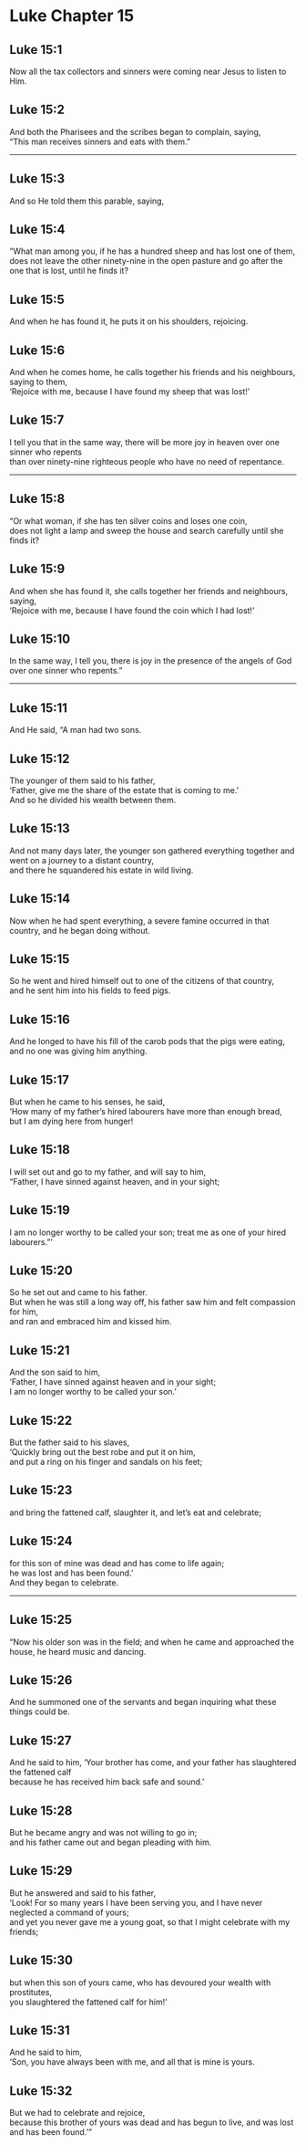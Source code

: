 # Luke Chapter 15

## Luke 15:1

Now all the tax collectors and sinners were coming near Jesus to listen to Him.

## Luke 15:2

And both the Pharisees and the scribes began to complain, saying,  
“This man receives sinners and eats with them.”

---

## Luke 15:3

And so He told them this parable, saying,

## Luke 15:4

“What man among you, if he has a hundred sheep and has lost one of them,  
does not leave the other ninety-nine in the open pasture and go after the one that is lost, until he finds it?

## Luke 15:5

And when he has found it, he puts it on his shoulders, rejoicing.

## Luke 15:6

And when he comes home, he calls together his friends and his neighbours, saying to them,  
‘Rejoice with me, because I have found my sheep that was lost!’

## Luke 15:7

I tell you that in the same way, there will be more joy in heaven over one sinner who repents  
than over ninety-nine righteous people who have no need of repentance.

---

## Luke 15:8

“Or what woman, if she has ten silver coins and loses one coin,  
does not light a lamp and sweep the house and search carefully until she finds it?

## Luke 15:9

And when she has found it, she calls together her friends and neighbours, saying,  
‘Rejoice with me, because I have found the coin which I had lost!’

## Luke 15:10

In the same way, I tell you, there is joy in the presence of the angels of God over one sinner who repents.”

---

## Luke 15:11

And He said, “A man had two sons.

## Luke 15:12

The younger of them said to his father,  
‘Father, give me the share of the estate that is coming to me.’  
And so he divided his wealth between them.

## Luke 15:13

And not many days later, the younger son gathered everything together and went on a journey to a distant country,  
and there he squandered his estate in wild living.

## Luke 15:14

Now when he had spent everything, a severe famine occurred in that country, and he began doing without.

## Luke 15:15

So he went and hired himself out to one of the citizens of that country,  
and he sent him into his fields to feed pigs.

## Luke 15:16

And he longed to have his fill of the carob pods that the pigs were eating,  
and no one was giving him anything.

## Luke 15:17

But when he came to his senses, he said,  
‘How many of my father’s hired labourers have more than enough bread,  
but I am dying here from hunger!

## Luke 15:18

I will set out and go to my father, and will say to him,  
“Father, I have sinned against heaven, and in your sight;

## Luke 15:19

I am no longer worthy to be called your son; treat me as one of your hired labourers.”’

## Luke 15:20

So he set out and came to his father.  
But when he was still a long way off, his father saw him and felt compassion for him,  
and ran and embraced him and kissed him.

## Luke 15:21

And the son said to him,  
‘Father, I have sinned against heaven and in your sight;  
I am no longer worthy to be called your son.’

## Luke 15:22

But the father said to his slaves,  
‘Quickly bring out the best robe and put it on him,  
and put a ring on his finger and sandals on his feet;

## Luke 15:23

and bring the fattened calf, slaughter it, and let’s eat and celebrate;

## Luke 15:24

for this son of mine was dead and has come to life again;  
he was lost and has been found.’  
And they began to celebrate.

---

## Luke 15:25

“Now his older son was in the field; and when he came and approached the house, he heard music and dancing.

## Luke 15:26

And he summoned one of the servants and began inquiring what these things could be.

## Luke 15:27

And he said to him, ‘Your brother has come, and your father has slaughtered the fattened calf  
because he has received him back safe and sound.’

## Luke 15:28

But he became angry and was not willing to go in;  
and his father came out and began pleading with him.

## Luke 15:29

But he answered and said to his father,  
‘Look! For so many years I have been serving you, and I have never neglected a command of yours;  
and yet you never gave me a young goat, so that I might celebrate with my friends;

## Luke 15:30

but when this son of yours came, who has devoured your wealth with prostitutes,  
you slaughtered the fattened calf for him!’

## Luke 15:31

And he said to him,  
‘Son, you have always been with me, and all that is mine is yours.

## Luke 15:32

But we had to celebrate and rejoice,  
because this brother of yours was dead and has begun to live, and was lost and has been found.’”
